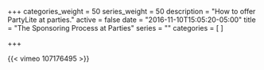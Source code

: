 +++
categories_weight = 50
series_weight = 50
description = "How to offer PartyLite at parties."
active = false
date = "2016-11-10T15:05:20-05:00"
title = "The Sponsoring Process at Parties"
series = ""
categories = [
]

+++

{{< vimeo 107176495 >}}
